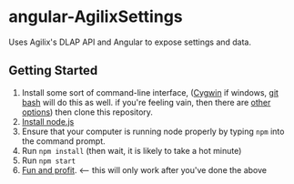 # angular-AgilixSettings
Uses Agilix's DLAP API and Angular to expose settings and data.

## Getting Started
1. Install some sort of command-line interface, ([Cygwin](https://www.cygwin.com) if windows, [git bash](https://git-scm.com/downloads) will do this as well. if you're feeling vain, then there are [other options](https://conemu.github.io)) then clone this repository.
2. [Install node.js](https://nodejs.org/en/)
3. Ensure that your computer is running node properly by typing ``` npm ``` into the command prompt.
4. Run ``` npm install ``` (then wait, it is likely to take a hot minute)
5. Run ``` npm start ```
6. [Fun and profit](http://localhost.byu.edu:4200). <-- this will only work after you've done the above
